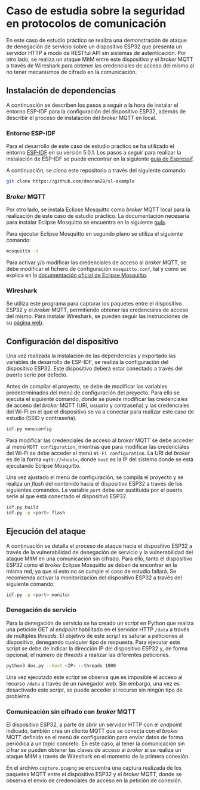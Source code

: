# Caso de estudia sobre la seguridad en protocolos de comunicación
En este caso de estudio práctico se realiza una demonstración de ataque de denegación de servicio sobre un dispositivo ESP32 que presenta un servidor HTTP a modo de RESTful API sin sistemas de autenticación. Por otro lado, se realiza un ataque MitM entre este dispositivo y el *broker* MQTT a través de Wireshark para obtener las credenciales de acceso del mismo al no tener mecanismos de cifrado en la comunicación.

## Instalación de dependencias
A continuación se describen los pasos a seguir a la hora de instalar el entorno ESP-IDF para la configuración del dispositivo ESP32, además de describir el proceso de instalación del *broker* MQTT en local.

### Entorno ESP-IDF
Para el desarrollo de este caso de estudio práctico se ha utilizado el entorno [ESP-IDF](https://github.com/espressif/esp-idf) en su versión 5.0.1. Los pasos a seguir para realizar la instalación de ESP-IDF se puede encontrar en la siguiente [guía de Espressif](https://docs.espressif.com/projects/esp-idf/en/v5.0.1/esp32/get-started/index.html).

A continuación, se clona este repositorio a través del siguiente comando:

```sh
git clone https://github.com/dmoran28/sl-example
```

### *Broker* MQTT
Por otro lado, se instala Eclipse Mosquitto como *broker* MQTT local para la realización de este caso de estudio práctico. La documentación necesaria para instalar Eclipse Mosquitto se encuentra en la siguiente [guía](https://mosquitto.org/download/).

Para ejecutar Eclipse Mosquitto en segundo plano se utiliza el siguiente comando:

```sh
mosquitto -d
```

Para activar y/o modificar las credenciales de acceso al *broker* MQTT, se debe modificar el fichero de configuración `mosquitto.conf`, tal y como se explica en la [documentación oficial de Eclipse Mosquitto](https://mosquitto.org/man/mosquitto-conf-5.html).

### Wireshark
Se utiliza este programa para capturar los paquetes entre el dispositivo ESP32 y el *broker* MQTT, permitiendo obtener las credenciales de acceso del mismo. Para instalar Wireshark, se pueden seguir las instrucciones de su [página web](https://www.wireshark.org/download.html).

## Configuración del dispositivo
Una vez realizada la instalación de las dependencias y exportado las variables de desarrollo de ESP-IDF, se realiza la configuración del dispositivo ESP32. Este dispositivo deberá estar conectado a través del puerto serie por defecto.

Antes de compilar el proyecto, se debe de modificar las variables predeterminados del menú de configuración del proyecto. Para ello se ejecuta el siguiente comando, donde se puede modificar las credenciales de acceso del *broker* MQTT (URI, usuario y contraseña) y las credenciales del Wi-Fi en el que el dispositivo se va a conectar para realizar este caso de estudio (SSID y contraseña).

```sh
idf.py menuconfig
```

Para modificar las credenciales de acceso al *broker* MQTT se debe acceder al menú `MQTT configuration`, mientras que para modificar las credenciales del Wi-Fi se debe acceder al menú `Wi-Fi configuration`. La URI del *broker* es de la forma `mqtt://<host>`, donde `host` es la IP del sistema donde se está ejecutando Eclipse Mosquitto.

Una vez ajustado el menú de configuración, se compila el proyecto y se realiza un *flash* del contenido hacia el dispositivo ESP32 a través de los siguientes comandos. La variable `port` debe ser sustituida por el puerto serie al que está conectado el dispositivo ESP32.

```sh
idf.py build
idf.py -p <port> flash
```

## Ejecución del ataque
A continuación se detalla el proceso de ataque hacia el dispositivo ESP32 a través de la vulnerabilidad de denegación de servicio y la vulnerabilidad del ataque MitM en una comunicación sin cifrado. Para ello, tanto el dispositivo ESP32 como el *broker* Eclipse Mosquitto se deben de encontrar en la misma red, ya que si esto no se cumple el caso de estudio fallará. Se recomienda activar la monitorización del dispositivo ESP32 a través del siguiente comando:

```sh
idf.py -p <port> monitor
```

### Denegación de servicio
Para la denegación de servicio se ha creado un *script* en Python que realiza una petición GET al *endpoint* habilitado en el servidor HTTP `/data` a través de múltiples *threads*. El objetivo de este *script* es saturar a peticiones al dispositivo, denegando cualquier tipo de respuesta. Para ejecutar este script se debe de indicar la dirección IP del dispositivo ESP32 y, de forma opcional, el número de *threads* a realizar las diferentes peticiones.

```sh
python3 dos.py --host <IP> --threads 1000
```

Una vez ejecutado este *script* se observa que es imposible el acceso al recurso `/data` a través de un navegador web. Sin embargo, una vez es desactivado este *script*, se puede acceder al recurso sin ningún tipo de problema.

### Comunicación sin cifrado con *broker* MQTT
El dispositivo ESP32, a parte de abrir un servidor HTTP con el *endpoint* indicado, también crea un cliente MQTT que se conecta con el *broker* MQTT definido en el menú de configuración para enviar datos de forma periódica a un *topic* concreto. En este caso, al tener la comunicación sin cifrar se pueden obtener las claves de acceso al *broker* si se realiza un ataque MitM a través de Wireshark en el momento de la primera conexión.

En el archivo `capture.pcapng` se encuentra una captura realizada de los paquetes MQTT entre el dispositivo ESP32 y el *broker* MQTT, donde se observa el envío de credenciales de acceso en la petición de conexión.